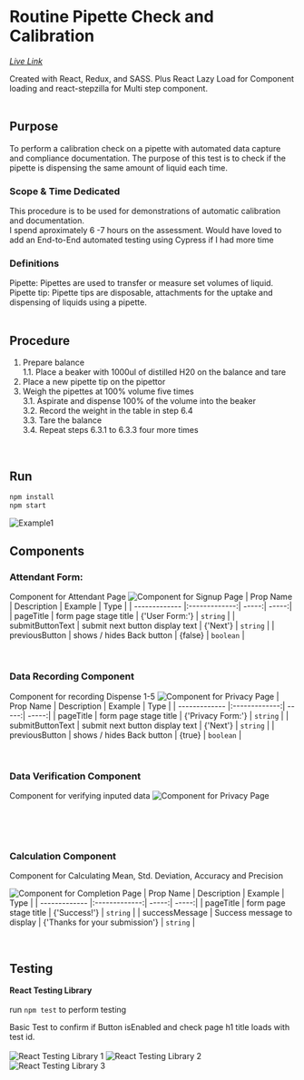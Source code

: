# Routine Pipette Check and Calibration
_[Live Link](https://lab-forward-frontend.web.app/)_
<br />

Created with React, Redux, and SASS. Plus React Lazy Load for Component loading and react-stepzilla for Multi step component.
<br /><br />

## Purpose
To perform a calibration check on a pipette with automated data capture and compliance
documentation. The purpose of this test is to check if the pipette is dispensing the same
amount of liquid each time.
<br />

### Scope & Time Dedicated
This procedure is to be used for demonstrations of automatic calibration and documentation.<br/>
I spend aproximately 6 -7 hours on the assessment. Would have loved to add an End-to-End automated testing using Cypress if I had more time
<br />

### Definitions
Pipette: Pipettes are used to transfer or measure set volumes of liquid.<br/>
Pipette tip: Pipette tips are disposable, attachments for the uptake and dispensing of liquids using a pipette.
<br /><br />


## Procedure
1. Prepare balance<br/>
1.1. Place a beaker with 1000ul of distilled H20 on the balance and tare<br/>
2. Place a new pipette tip on the pipettor<br/>
3. Weigh the pipettes at 100% volume five times<br/>
3.1. Aspirate and dispense 100% of the volume into the beaker<br/>
3.2. Record the weight in the table in step 6.4<br/>
3.3. Tare the balance<br/>
3.4. Repeat steps 6.3.1 to 6.3.3 four more times<br/>
<br />

## Run
````cmd
npm install
npm start
````
![Example1](./md/LabAttendantForm.png)


## Components

### Attendant Form:
Component for Attendant Page
![Component for Signup Page](./md/LabAttendantFormValidation.png)
| Prop Name       | Description           | Example  | Type  |
| ------------- |:-------------:| -----:| -----:|
| pageTitle | form page stage title | {'User Form:'} | `string` |
| submitButtonText | submit next button display text | {'Next'} | `string` |
| previousButton | shows / hides Back button | {false} | `boolean` |

<br />

### Data Recording  Component
Component for recording Dispense 1-5
![Component for Privacy Page](./md/TakePipetteReadingScreen.png)
| Prop Name       | Description           | Example  | Type  |
| ------------- |:-------------:| -----:| -----:|
| pageTitle | form page stage title | {'Privacy Form:'} | `string` |
| submitButtonText | submit next button display text | {'Next'} | `string` |
| previousButton | shows / hides Back button | {true} | `boolean` |

<br />



### Data Verification  Component
Component for verifying inputed data
![Component for Privacy Page](./md/VerificationScreen.png)


<br />
<br />
<br />

### Calculation  Component
Component for Calculating Mean, Std. Deviation, Accuracy and Precision

![Component for Completion Page](./md/SuccessScreenWithCalculations.png)
| Prop Name       | Description           | Example  | Type  |
| ------------- |:-------------:| -----:| -----:|
| pageTitle | form page stage title | {'Success!'} | `string` |
| successMessage | Success message to display | {'Thanks for your submission'} | `string` |

<br />


## Testing
__React Testing Library__
<br /><br />
run `npm test` to perform testing
<br />

Basic Test to confirm if Button isEnabled and check page h1 title loads with test id.
<br/>
<br />
![React Testing Library 1](./md/TestAttendanceNextButton.png)
![React Testing Library 2](./md/test1.png)
![React Testing Library 3](./md/test2.png)

